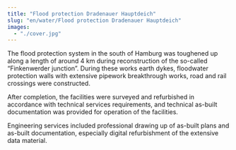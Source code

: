 ```yaml
---
title: "Flood protection Dradenauer Hauptdeich"
slug: "en/water/Flood protection Dradenauer Hauptdeich"
images:
  - "./cover.jpg"
---
```


The flood protection system in the south of Hamburg was toughened up
along a length of around 4 km during reconstruction of the so-called
“Finkenwerder junction”. During these works earth dykes, floodwater
protection walls with extensive pipework breakthrough works, road and
rail crossings were constructed.

After completion, the facilities were surveyed and refurbished in
accordance with technical services requirements, and technical as-built
documentation was provided for operation of the facilities.

Engineering services included professional drawing up of as-built
plans and as-built documentation, especially digital refurbishment of
the extensive data material.
